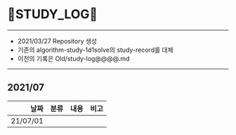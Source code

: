 # 📜STUDY_LOG📜
---
- 2021/03/27 Repository 생성
- 기존의 algorithm-study-1d1solve의 study-record를 대체
- 이전의 기록은 Old/study-log@@@@.md
---

## 2021/07

<div markdown="1">

|날짜|분류|내용|비고|
|----:|:----|:----|:----|
|21/07/01||||
</div>
